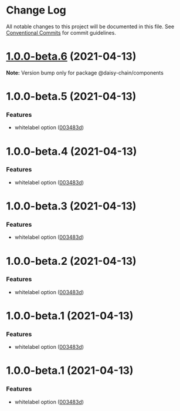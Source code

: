 # Change Log

All notable changes to this project will be documented in this file.
See [Conventional Commits](https://conventionalcommits.org) for commit guidelines.

# [1.0.0-beta.6](https://github.com/nowseemee/daisy-chain/compare/v1.0.0-beta.5...v1.0.0-beta.6) (2021-04-13)

**Note:** Version bump only for package @daisy-chain/components





# 1.0.0-beta.5 (2021-04-13)


### Features

* whitelabel option ([003483d](https://github.com/nowseemee/daisy-chain/commit/003483da2e942461ebfc0e7592764a1b5369f559))





# 1.0.0-beta.4 (2021-04-13)


### Features

* whitelabel option ([003483d](https://github.com/nowseemee/daisy-chain/commit/003483da2e942461ebfc0e7592764a1b5369f559))





# 1.0.0-beta.3 (2021-04-13)


### Features

* whitelabel option ([003483d](https://github.com/nowseemee/daisy-chain/commit/003483da2e942461ebfc0e7592764a1b5369f559))





# 1.0.0-beta.2 (2021-04-13)


### Features

* whitelabel option ([003483d](https://github.com/nowseemee/daisy-chain/commit/003483da2e942461ebfc0e7592764a1b5369f559))





# 1.0.0-beta.1 (2021-04-13)


### Features

* whitelabel option ([003483d](https://github.com/nowseemee/daisy-chain/commit/003483da2e942461ebfc0e7592764a1b5369f559))





# 1.0.0-beta.1 (2021-04-13)


### Features

* whitelabel option ([003483d](https://github.com/nowseemee/daisy-chain/commit/003483da2e942461ebfc0e7592764a1b5369f559))
